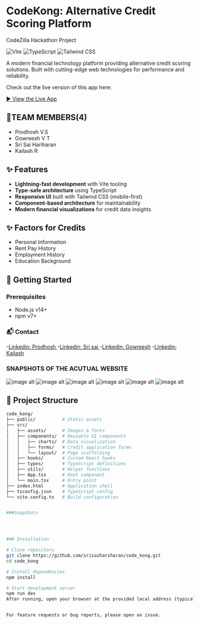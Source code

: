 # CodeKong: Alternative Credit Scoring Platform
CodeZilla Hackathon Project

![Vite](https://img.shields.io/badge/vite-%23646CFF.svg?style=for-the-badge&logo=vite&logoColor=white)
![TypeScript](https://img.shields.io/badge/typescript-%23007ACC.svg?style=for-the-badge&logo=typescript&logoColor=white)
![Tailwind CSS](https://img.shields.io/badge/tailwindcss-%2338B2AC.svg?style=for-the-badge&logo=tailwind-css&logoColor=white)

A modern financial technology platform providing alternative credit scoring solutions. Built with cutting-edge web technologies for performance and reliability.

Check out the live version of this app here:

[▶️ View the Live App](https://lovely-souffle-001385.netlify.app/)

## 👥TEAM MEMBERS(4)
- Prodhosh V.S
- Gowreesh V T
- Sri Sai Hariharan
- Kailash R

## ✨ Features

- **Lightning-fast development** with Vite tooling
- **Type-safe architecture** using TypeScript
- **Responsive UI** built with Tailwind CSS (mobile-first)
- **Component-based architecture** for maintainability
- **Modern financial visualizations** for credit data insights

## ✨ Factors for Credits
- Personal Information
- Rent Pay History
- Employment History
- Education Background

## 🚀 Getting Started

### Prerequisites
- Node.js v14+
- npm v7+


### 📬 Contact
-[Linkedin: Prodhosh ](www.linkedin.com/in/prodhoshvs)
-[Linkedin: Sri sai ](https://www.linkedin.com/in/srisai-hariharan-s-03979736a/)
-[Linkedin: Gowreesh](https://www.linkedin.com/in/gowreesh/)
-[Linkedin: Kailash](https://www.linkedin.com/in/helloooo/)

### SNAPSHOTS OF THE ACUTUAL WEBSITE

![image alt](https://github.com/srisaihariharan/code_kong/blob/main/WhatsApp%20Image%202025-08-08%20at%2007.27.50.jpeg?raw=true)
![image alt](https://github.com/srisaihariharan/code_kong/blob/main/WhatsApp%20Image%202025-08-08%20at%2007.26.50.jpeg?raw=true)
![image alt](https://github.com/srisaihariharan/code_kong/blob/main/WhatsApp%20Image%202025-08-08%20at%2007.28.44.jpeg?raw=true)
![image alt](https://github.com/srisaihariharan/code_kong/blob/main/WhatsApp%20Image%202025-08-08%20at%2007.29.10.jpeg?raw=true)
![image alt](https://github.com/srisaihariharan/code_kong/blob/main/WhatsApp%20Image%202025-08-08%20at%2007.32.52.jpeg?raw=true)
![image alt](https://github.com/srisaihariharan/code_kong/blob/main/WhatsApp%20Image%202025-08-08%20at%2007.31.02.jpeg?raw=true)






## 📁 Project Structure

```bash
code_kong/
├── public/          # Static assets
├── src/
│   ├── assets/      # Images & fonts
│   ├── components/  # Reusable UI components
│   │   ├── charts/  # Data visualization
│   │   ├── forms/   # Credit application forms
│   │   └── layout/  # Page scaffolding
│   ├── hooks/       # Custom React hooks
│   ├── types/       # TypeScript definitions
│   ├── utils/       # Helper functions
│   ├── App.tsx      # Root component
│   └── main.tsx     # Entry point
├── index.html       # Application shell
├── tsconfig.json    # TypeScript config
└── vite.config.ts   # Build configuration


###SnapShots




### Installation

# Clone repository
git clone https://github.com/srisaihariharan/code_kong.git
cd code_kong

# Install dependencies
npm install

# Start development server
npm run dev
After running, open your browser at the provided local address (typically http://localhost:5173).


For feature requests or bug reports, please open an issue.



